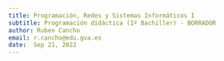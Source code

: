 ```yaml
---
title: Programación, Redes y Sistemas Informáticos I
subtitle: Programación didáctica (1º Bachiller) - BORRADOR
author: Ruben Cancho
email: r.cancho@edu.gva.es
date:  Sep 21, 2022
---
```

